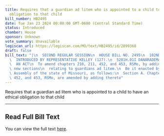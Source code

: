 ```yaml
---
title: Requires that a guardian ad litem who is appointed to a child to have an ethical
  obligation to that child
bill_number: HB2495
date: Tue Jan 23 2024 00:00:00 GMT-0600 (Central Standard Time)
status: Introduced
chamber: House
sponsor: Unknown
vote_summary: Unavailable
legiscan_url: https://legiscan.com/MO/text/HB2495/id/2899368
draft: false
bill_text: "|\n  SECOND REGULAR SESSION\n  HOUSE BILL NO. 2495\n  102ND GENERAL ASSEMBLY\n\
  \  INTRODUCED BY REPRESENTATIVE KELLEY (127).\n  5281H.01I DANARADEMANMILLER,ChiefClerk\n\
  \  AN ACT\n  To amend chapters 210, 211, 452, and 453, RSMo, by adding thereto four\
  \ new sections\n  relating to guardians ad litem.\n  Be it enacted by the General\
  \ Assembly of the state of Missouri, as follows:\n  Section A. Chapters 210, 211,\
  \ 452, and 453, RSMo, are amended by adding thereto"
---
```

Requires that a guardian ad litem who is appointed to a child to have an ethical obligation to that child

---

## Read Full Bill Text

You can view the full text [here](https://legiscan.com/MO/text/HB2495/id/2899368).
